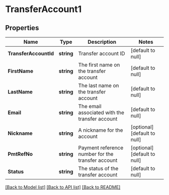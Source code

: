 # TransferAccount1

## Properties
Name | Type | Description | Notes
------------ | ------------- | ------------- | -------------
**TransferAccountId** | **string** | Transfer account ID | [default to null]
**FirstName** | **string** | The first name on the transfer account | [default to null]
**LastName** | **string** | The last name on the transfer account | [default to null]
**Email** | **string** | The email associated with the transfer account | [default to null]
**Nickname** | **string** | A nickname for the account | [optional] [default to null]
**PmtRefNo** | **string** | Payment reference number for the transfer account | [optional] [default to null]
**Status** | **string** | The status of the transfer account | [default to null]

[[Back to Model list]](../README.md#documentation-for-models) [[Back to API list]](../README.md#documentation-for-api-endpoints) [[Back to README]](../README.md)

